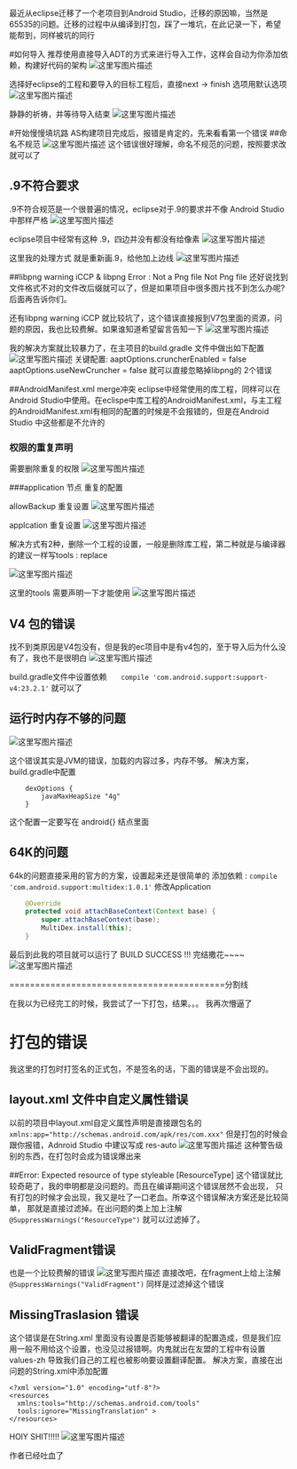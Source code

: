 最近从eclipse迁移了一个老项目到Android Studio，迁移的原因嘛，当然是65535的问题。迁移的过程中从编译到打包，踩了一堆坑，在此记录一下，希望能帮到，同样被坑的同行

#如何导入
推荐使用直接导入ADT的方式来进行导入工作，这样会自动为你添加依赖，构建好代码的架构
![这里写图片描述](http://img.blog.csdn.net/20160510161338072)

选择好eclipse的工程和要导入的目标工程后，直接next -> finish 选项用默认选项
![这里写图片描述](http://img.blog.csdn.net/20160510161525317)

静静的祈祷，并等待导入结束
![这里写图片描述](http://img.blog.csdn.net/20160510161722749)

#开始慢慢填坑路
AS构建项目完成后，报错是肯定的，先来看看第一个错误
##命名不规范
 ![这里写图片描述](http://img.blog.csdn.net/20160510161857209)
 这个错误很好理解，命名不规范的问题，按照要求改就可以了

## .9不符合要求
.9不符合规范是一个很普遍的情况，eclipse对于.9的要求并不像 Android Studio 中那样严格
![这里写图片描述](http://img.blog.csdn.net/20160510162715371)

eclipse项目中经常有这种 .9，四边并没有都没有给像素
![这里写图片描述](http://img.blog.csdn.net/20160510163106307)

这里我的处理方式 就是重新画.9，给他加上边线
![这里写图片描述](http://img.blog.csdn.net/20160517085231026)

##libpng warning iCCP & libpng Error : Not a Png file
Not Png file 还好说找到文件格式不对的文件改后缀就可以了，但是如果项目中很多图片找不到怎么办呢? 后面再告诉你们。

还有libpng warning iCCP 就比较坑了，这个错误直接报到V7包里面的资源，问题的原因，我也比较费解。如果谁知道希望留言告知一下
![这里写图片描述](http://img.blog.csdn.net/20160510164228189)

我的解决方案就比较暴力了，在主项目的build.gradle 文件中做出如下配置
![这里写图片描述](http://img.blog.csdn.net/20160510164620897)
关键配置:     aaptOptions.cruncherEnabled = false     aaptOptions.useNewCruncher = false
就可以直接忽略掉libpng的 2个错误


##AndroidManifest.xml merge冲突
eclipse中经常使用的库工程，同样可以在Android Studio中使用。在eclispe中库工程的AndroidManifest.xml，与主工程的AndroidManifest.xml有相同的配置的时候是不会报错的，但是在Android Studio 中这些都是不允许的

### 权限的重复声明
需要删除重复的权限
![这里写图片描述](http://img.blog.csdn.net/20160510165345582)

###application 节点 重复的配置

allowBackup 重复设置
![这里写图片描述](http://img.blog.csdn.net/20160510165607208)

applcation 重复设置
![这里写图片描述](http://img.blog.csdn.net/20160510165711599)

解决方式有2种，删除一个工程的设置，一般是删除库工程，第二种就是与编译器的建议一样写tools : replace 

![这里写图片描述](http://img.blog.csdn.net/20160510170001524)


这里的tools 需要声明一下才能使用
![这里写图片描述](http://img.blog.csdn.net/20160510170047475)
 

## V4 包的错误
找不到类原因是V4包没有，但是我的ec项目中是有v4包的，至于导入后为什么没有了，我也不是很明白
 ![这里写图片描述](http://img.blog.csdn.net/20160510170632643)

build.gradle文件中设置依赖  ```   compile 'com.android.support:support-v4:23.2.1'```  就可以了



## 运行时内存不够的问题

![这里写图片描述](http://img.blog.csdn.net/20160510171709391)

这个错误其实是JVM的错误，加载的内容过多，内存不够。
解决方案，build.gradle中配置 
``` 
    dexOptions {
        javaMaxHeapSize "4g"
    }
```
这个配置一定要写在 android{} 结点里面

## 64K的问题
64k的问题直接采用的官方的方案，设置起来还是很简单的
添加依赖 :  ```compile 'com.android.support:multidex:1.0.1'```
修改Application
```java
	@Override
	protected void attachBaseContext(Context base) {
		super.attachBaseContext(base);
		MultiDex.install(this);
	}
```


最后到此我的项目就可以运行了  BUILD SUCCESS !!!  完结撒花~~~~
![这里写图片描述](http://img.blog.csdn.net/20160510173500757)



==========================================分割线

在我以为已经完工的时候，我尝试了一下打包，结果。。。 我再次懵逼了


# 打包的错误
我这里的打包时打签名的正式包，不是签名的话，下面的错误是不会出现的。

## layout.xml 文件中自定义属性错误
以前的项目中layout.xml自定义属性声明是直接跟包名的
```xmlns:app="http://schemas.android.com/apk/res/com.xxx"```
但是打包的时候会跟你报错，Adnroid Studio 中建议写成 res-auto
![这里写图片描述](http://img.blog.csdn.net/20160510173447333)
这种警告级别的东西，在打包时会成为错误爆出来


##Error: Expected resource of type styleable [ResourceType] 
这个错误就比较奇葩了，我的申明都是没问题的。而且在编译期间这个错误居然不会出现，
只有打包的时候才会出现，我又是吐了一口老血。所幸这个错误解决方案还是比较简单，
那就是直接过滤掉。在出问题的类上加上注解
```@SuppressWarnings("ResourceType")``` 就可以过滤掉了。


## ValidFragment错误
也是一个比较费解的错误
![这里写图片描述](http://img.blog.csdn.net/20160510175609669)
直接改吧，在fragment上给上注解 ``` @SuppressWarnings("ValidFragment") ``` 同样是过滤掉这个错误


## MissingTraslasion 错误
这个错误是在String.xml 里面没有设置是否能够被翻译的配置造成，但是我们应用一般不用给这个设置，也没见过报错啊。内鬼就出在友盟的工程中有设置 values-zh 导致我们自己的工程也被影响要设置翻译配置。
解决方案，直接在出问题的String.xml中添加配置 
```
<?xml version="1.0" encoding="utf-8"?>
<resources
  xmlns:tools="http://schemas.android.com/tools"
  tools:ignore="MissingTranslation" >
</resources>
```

HOlY SHIT!!!!! 
![这里写图片描述](http://img.blog.csdn.net/20160510180440157)


作者已经吐血了
 



